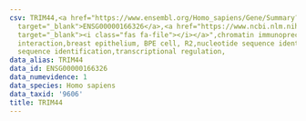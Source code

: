 ```yaml
---
csv: TRIM44,<a href="https://www.ensembl.org/Homo_sapiens/Gene/Summary?db=core;g=ENSG00000166326"
  target="_blank">ENSG00000166326</a>,<a href="https://www.ncbi.nlm.nih.gov/pubmed/22863008"
  target="_blank"><i class="fas fa-file"></i></a>",chromatin immunoprecipitation assay,direct
  interaction,breast epithelium, BPE cell, R2,nucleotide sequence identification,nucleotide
  sequence identification,transcriptional regulation,
data_alias: TRIM44
data_id: ENSG00000166326
data_numevidence: 1
data_species: Homo sapiens
data_taxid: '9606'
title: TRIM44
---
```

